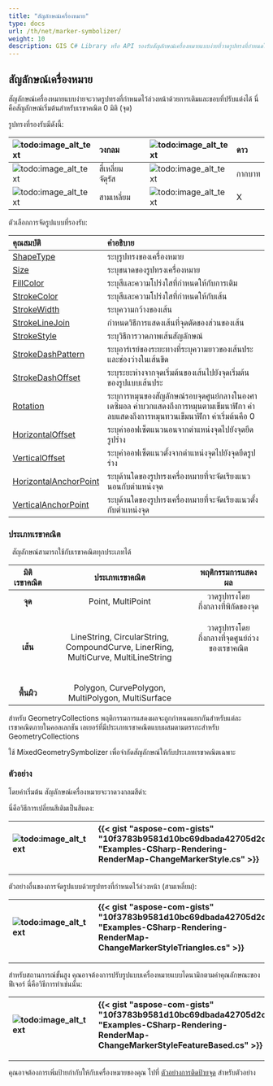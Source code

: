 ```yaml
---
title: "สัญลักษณ์เครื่องหมาย"
type: docs
url: /th/net/marker-symbolizer/
weight: 10
description: GIS C# Library หรือ API รองรับสัญลักษณ์เครื่องหมายแบบง่ายที่วาดรูปทรงที่กำหนดไว้ล่วงหน้าด้วยการเติมและขอบที่ปรับแต่งได้บนเรขาคณิตทุกประเภท เช่น จุด เส้น พื้นผิว
---
```


## **สัญลักษณ์เครื่องหมาย**
สัญลักษณ์เครื่องหมายแบบง่ายจะวาดรูปทรงที่กำหนดไว้ล่วงหน้าด้วยการเติมและขอบที่ปรับแต่งได้ นี่คือสัญลักษณ์เริ่มต้นสำหรับเรขาคณิต 0 มิติ (จุด) 

รูปทรงที่รองรับมีดังนี้:

|![todo:image_alt_text](marker-symbolizer_1.png)|วงกลม| |![todo:image_alt_text](marker-symbolizer_2.png)|ดาว|
| :- | :- | :- | :- | :- |
|![todo:image_alt_text](marker-symbolizer_3.png)|สี่เหลี่ยมจัตุรัส| |![todo:image_alt_text](marker-symbolizer_4.png)|กากบาท|
|![todo:image_alt_text](marker-symbolizer_5.png)|สามเหลี่ยม| |![todo:image_alt_text](marker-symbolizer_6.png)|X|

ตัวเลือกการจัดรูปแบบที่รองรับ:

|**คุณสมบัติ**|**คำอธิบาย**|
| :- | :- |
|[ShapeType](https://reference.aspose.com/gis/net/aspose.gis.rendering.symbolizers/simplemarker/properties/shapetype)|ระบุรูปทรงของเครื่องหมาย|
|[Size](https://reference.aspose.com/gis/net/aspose.gis.rendering.symbolizers/simplemarker/properties/size)|ระบุขนาดของรูปทรงเครื่องหมาย|
|[FillColor](https://reference.aspose.com/gis/net/aspose.gis.rendering.symbolizers/simplemarker/properties/fillcolor)|ระบุสีและความโปร่งใสที่กำหนดให้กับการเติม|
|[StrokeColor](https://reference.aspose.com/gis/net/aspose.gis.rendering.symbolizers/simplemarker/properties/strokecolor)|ระบุสีและความโปร่งใสที่กำหนดให้กับเส้น|
|[StrokeWidth](https://reference.aspose.com/gis/net/aspose.gis.rendering.symbolizers/simplemarker/properties/strokewidth)|ระบุความกว้างของเส้น|
|[StrokeLineJoin](https://reference.aspose.com/gis/net/aspose.gis.rendering.symbolizers/simplemarker/properties/strokelinejoin)|กำหนดวิธีการแสดงเส้นที่จุดตัดของส่วนของเส้น|
|[StrokeStyle](https://reference.aspose.com/gis/net/aspose.gis.rendering.symbolizers/simplemarker/properties/strokestyle)|ระบุวิธีการวาดภาพเส้นสัญลักษณ์|
|[StrokeDashPattern](https://reference.aspose.com/gis/net/aspose.gis.rendering.symbolizers/simplemarker/properties/strokedashpattern)|ระบุอาร์เรย์ของระยะทางที่ระบุความยาวของเส้นประและช่องว่างในเส้นขีด|
|[StrokeDashOffset](https://reference.aspose.com/gis/net/aspose.gis.rendering.symbolizers/simplemarker/properties/strokedashoffset)|ระบุระยะห่างจากจุดเริ่มต้นของเส้นไปยังจุดเริ่มต้นของรูปแบบเส้นประ|
|[Rotation](https://reference.aspose.com/gis/net/aspose.gis.rendering.symbolizers/simplemarker/properties/rotation)|ระบุการหมุนของสัญลักษณ์รอบจุดศูนย์กลางในองศาเดซิมอล ค่าบวกแสดงถึงการหมุนตามเข็มนาฬิกา ค่าลบแสดงถึงการหมุนทวนเข็มนาฬิกา ค่าเริ่มต้นคือ 0|
|[HorizontalOffset](https://reference.aspose.com/gis/net/aspose.gis.rendering.symbolizers/simplemarker/properties/horizontaloffset)|ระบุค่าออฟเซ็ตแนวนอนจากตำแหน่งจุดไปยังจุดยึดรูปร่าง|
|[VerticalOffset](https://reference.aspose.com/gis/net/aspose.gis.rendering.symbolizers/simplemarker/properties/verticaloffset)|ระบุค่าออฟเซ็ตแนวตั้งจากตำแหน่งจุดไปยังจุดยึดรูปร่าง|
|[HorizontalAnchorPoint](https://reference.aspose.com/gis/net/aspose.gis.rendering.symbolizers/simplemarker/properties/horizontalanchorpoint)|ระบุด้านใดของรูปทรงเครื่องหมายที่จะจัดเรียงแนวนอนกับตำแหน่งจุด|
|[VerticalAnchorPoint](https://reference.aspose.com/gis/net/aspose.gis.rendering.symbolizers/simplemarker/properties/verticalanchorpoint)|ระบุด้านใดของรูปทรงเครื่องหมายที่จะจัดเรียงแนวตั้งกับตำแหน่งจุด|

### **ประเภทเรขาคณิต**
` `สัญลักษณ์สามารถใช้กับเรขาคณิตทุกประเภทได้

|**มิติเรขาคณิต**|**ประเภทเรขาคณิต**|**พฤติกรรมการแสดงผล**|
| :-: | :-: | :-: |
|**จุด**|Point, MultiPoint|วาดรูปทรงโดยกึ่งกลางที่พิกัดของจุด|
|**เส้น**|LineString, CircularString, CompoundCurve, LinerRing, MultiCurve, MultiLineString|<p>วาดรูปทรงโดยกึ่งกลางที่จุดศูนย์ถ่วงของเรขาคณิต</p><p> </p>|
|**พื้นผิว**|Polygon, CurvePolygon, MultiPolygon, MultiSurface||

สำหรับ GeometryCollections พฤติกรรมการแสดงผลจะถูกกำหนดแยกกันสำหรับแต่ละเรขาคณิตภายในคอลเลกชัน เลเยอร์ที่มีประเภทเรขาคณิตแบบผสมตามตรรกะสำหรับ GeometryCollections

ใช้ MixedGeometrySymbolizer เพื่อจำกัดสัญลักษณ์ให้กับประเภทเรขาคณิตเฉพาะ

### **ตัวอย่าง**
โดยค่าเริ่มต้น สัญลักษณ์เครื่องหมายจะวาดวงกลมสีดำ:



นี่คือวิธีการเปลี่ยนสีเติมเป็นสีแดง:




|![todo:image_alt_text](marker-symbolizer_7.png)|{{< gist "aspose-com-gists" "10f3783b9581d10bc69dbada42705d2c" "Examples-CSharp-Rendering-RenderMap-ChangeMarkerStyle.cs" >}}|
| :- | :- |

-----

ตัวอย่างอื่นของการจัดรูปแบบด้วยรูปทรงที่กำหนดไว้ล่วงหน้า (สามเหลี่ยม):




|![todo:image_alt_text](marker-symbolizer_8.png)|{{< gist "aspose-com-gists" "10f3783b9581d10bc69dbada42705d2c" "Examples-CSharp-Rendering-RenderMap-ChangeMarkerStyleTriangles.cs" >}}|
| :- | :- |

-----
สำหรับสถานการณ์ขั้นสูง คุณอาจต้องการปรับรูปแบบเครื่องหมายแบบไดนามิกตามค่าคุณลักษณะของฟีเจอร์ นี่คือวิธีการทำเช่นนั้น:




|![todo:image_alt_text](marker-symbolizer_9.png)|{{< gist "aspose-com-gists" "10f3783b9581d10bc69dbada42705d2c" "Examples-CSharp-Rendering-RenderMap-ChangeMarkerStyleFeatureBased.cs" >}}|
| :- | :- |

-----
คุณอาจต้องการเพิ่มป้ายกำกับให้กับเครื่องหมายของคุณ ไปที่ [ตัวอย่างการติดป้ายจุด](/gis/net/simple-labeling/#simplelabeling-pointslabelingexamples) สำหรับตัวอย่าง
